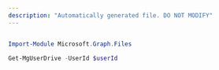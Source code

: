 ```yaml
---
description: "Automatically generated file. DO NOT MODIFY"
---
```


```powershell

Import-Module Microsoft.Graph.Files

Get-MgUserDrive -UserId $userId

```